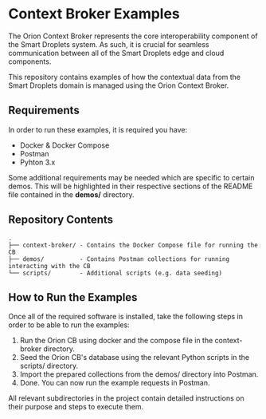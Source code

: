 # Context Broker Examples

The Orion Context Broker represents the core interoperability component of the Smart Droplets system. As such, it is crucial for seamless communication between all of the Smart Droplets edge and cloud components.

This repository contains examples of how the contextual data from the Smart Droplets domain is managed using the Orion Context Broker. 

## Requirements

In order to run these examples, it is required you have:

* Docker & Docker Compose
* Postman
* Pyhton 3.x

Some additional requirements may be needed which are specific to certain demos. This will be highlighted in their respective sections of the README file contained in the __demos/__ directory.

## Repository Contents

```
.
├── context-broker/ - Contains the Docker Compose file for running the CB
├── demos/          - Contains Postman collections for running interacting with the CB  
└── scripts/        - Additional scripts (e.g. data seeding)
```

## How to Run the Examples

Once all of the required software is installed, take the following steps in order to be able to run the examples:

1. Run the Orion CB using docker and the compose file in the context-broker directory.
2. Seed the Orion CB's database using the relevant Python scripts in the scripts/ directory.
3. Import the prepared collections from the demos/ directory into Postman.
4. Done. You can now run the example requests in Postman.

All relevant subdirectories in the project contain detailed instructions on their purpose and steps to execute them.